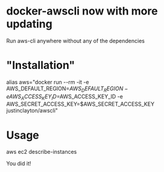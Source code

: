 docker-awscli now with more updating
=============

Run aws-cli anywhere without any of the dependencies

"Installation"
=============
alias aws="docker run --rm -it -e AWS_DEFAULT_REGION=$AWS_DEFAULT_REGION -e AWS_ACCESS_KEY_ID=$AWS_ACCESS_KEY_ID -e AWS_SECRET_ACCESS_KEY=$AWS_SECRET_ACCESS_KEY justinclayton/awscli"

Usage
=============
aws ec2 describe-instances

You did it!
